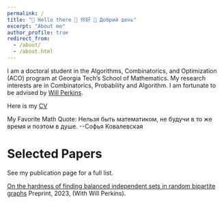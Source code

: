 ```yaml
---
permalink: /
title: "👋 Hello there 👋 你好 👋 Добрий день"
excerpt: "About me"
author_profile: true
redirect_from: 
  - /about/
  - /about.html
---
```


I am a doctoral student in the Algorithms, Combinatorics, and Optimization (ACO) program at Georgia Tech’s School of Mathematics. My research interests are in Combinatorics, Probability and Algorithm. I am fortunate to be advised by [Will Perkins](http://willperkins.org/).

Here is my [CV](/files/CV.pdf)

My Favorite Math Quote:
Нельзя быть математиком, не будучи в то же время и поэтом в душе.
                                                  --Софья Ковалевская
                                                                

# Selected Papers

See my publication page for a full list.

[On the hardness of finding balanced independent sets in random bipartite graphs](https://arxiv.org/abs/2307.13921) Preprint, 2023, (With Will Perkins).

